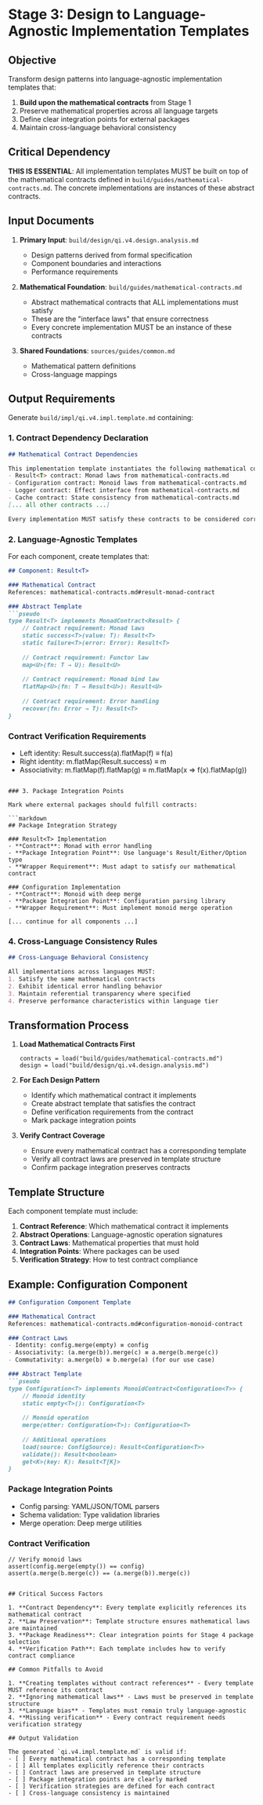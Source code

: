 # Stage 3: Design to Language-Agnostic Implementation Templates

## Objective

Transform design patterns into language-agnostic implementation templates that:
1. **Build upon the mathematical contracts** from Stage 1
2. Preserve mathematical properties across all language targets
3. Define clear integration points for external packages
4. Maintain cross-language behavioral consistency

## Critical Dependency

**THIS IS ESSENTIAL**: All implementation templates MUST be built on top of the mathematical contracts defined in `build/guides/mathematical-contracts.md`. The concrete implementations are instances of these abstract contracts.

## Input Documents

1. **Primary Input**: `build/design/qi.v4.design.analysis.md`
   - Design patterns derived from formal specification
   - Component boundaries and interactions
   - Performance requirements

2. **Mathematical Foundation**: `build/guides/mathematical-contracts.md`
   - Abstract mathematical contracts that ALL implementations must satisfy
   - These are the "interface laws" that ensure correctness
   - Every concrete implementation MUST be an instance of these contracts

3. **Shared Foundations**: `sources/guides/common.md`
   - Mathematical pattern definitions
   - Cross-language mappings

## Output Requirements

Generate `build/impl/qi.v4.impl.template.md` containing:

### 1. Contract Dependency Declaration

```markdown
## Mathematical Contract Dependencies

This implementation template instantiates the following mathematical contracts:
- Result<T> contract: Monad laws from mathematical-contracts.md
- Configuration contract: Monoid laws from mathematical-contracts.md
- Logger contract: Effect interface from mathematical-contracts.md
- Cache contract: State consistency from mathematical-contracts.md
[... all other contracts ...]

Every implementation MUST satisfy these contracts to be considered correct.
```

### 2. Language-Agnostic Templates

For each component, create templates that:

```markdown
## Component: Result<T>

### Mathematical Contract
References: mathematical-contracts.md#result-monad-contract

### Abstract Template
```pseudo
type Result<T> implements MonadContract<Result> {
    // Contract requirement: Monad laws
    static success<T>(value: T): Result<T>
    static failure<T>(error: Error): Result<T>
    
    // Contract requirement: Functor law
    map<U>(fn: T → U): Result<U>
    
    // Contract requirement: Monad bind law  
    flatMap<U>(fn: T → Result<U>): Result<U>
    
    // Contract requirement: Error handling
    recover(fn: Error → T): Result<T>
}
```

### Contract Verification Requirements
- Left identity: Result.success(a).flatMap(f) ≡ f(a)
- Right identity: m.flatMap(Result.success) ≡ m
- Associativity: m.flatMap(f).flatMap(g) ≡ m.flatMap(x => f(x).flatMap(g))
```

### 3. Package Integration Points

Mark where external packages should fulfill contracts:

```markdown
## Package Integration Strategy

### Result<T> Implementation
- **Contract**: Monad with error handling
- **Package Integration Point**: Use language's Result/Either/Option type
- **Wrapper Requirement**: Must adapt to satisfy our mathematical contract

### Configuration Implementation  
- **Contract**: Monoid with deep merge
- **Package Integration Point**: Configuration parsing library
- **Wrapper Requirement**: Must implement monoid merge operation

[... continue for all components ...]
```

### 4. Cross-Language Consistency Rules

```markdown
## Cross-Language Behavioral Consistency

All implementations across languages MUST:
1. Satisfy the same mathematical contracts
2. Exhibit identical error handling behavior
3. Maintain referential transparency where specified
4. Preserve performance characteristics within language tier
```

## Transformation Process

1. **Load Mathematical Contracts First**
   ```
   contracts = load("build/guides/mathematical-contracts.md")
   design = load("build/design/qi.v4.design.analysis.md")
   ```

2. **For Each Design Pattern**
   - Identify which mathematical contract it implements
   - Create abstract template that satisfies the contract
   - Define verification requirements from the contract
   - Mark package integration points

3. **Verify Contract Coverage**
   - Ensure every mathematical contract has a corresponding template
   - Verify all contract laws are preserved in template structure
   - Confirm package integration preserves contracts

## Template Structure

Each component template must include:

1. **Contract Reference**: Which mathematical contract it implements
2. **Abstract Operations**: Language-agnostic operation signatures
3. **Contract Laws**: Mathematical properties that must hold
4. **Integration Points**: Where packages can be used
5. **Verification Strategy**: How to test contract compliance

## Example: Configuration Component

```markdown
## Configuration Component Template

### Mathematical Contract
References: mathematical-contracts.md#configuration-monoid-contract

### Contract Laws
- Identity: config.merge(empty) ≡ config
- Associativity: (a.merge(b)).merge(c) ≡ a.merge(b.merge(c))
- Commutativity: a.merge(b) ≡ b.merge(a) (for our use case)

### Abstract Template
```pseudo
type Configuration<T> implements MonoidContract<Configuration<T>> {
    // Monoid identity
    static empty<T>(): Configuration<T>
    
    // Monoid operation  
    merge(other: Configuration<T>): Configuration<T>
    
    // Additional operations
    load(source: ConfigSource): Result<Configuration<T>>
    validate(): Result<boolean>
    get<K>(key: K): Result<T[K]>
}
```

### Package Integration Points
- Config parsing: YAML/JSON/TOML parsers
- Schema validation: Type validation libraries
- Merge operation: Deep merge utilities

### Contract Verification
```pseudo
// Verify monoid laws
assert(config.merge(empty()) == config)
assert(a.merge(b.merge(c)) == (a.merge(b)).merge(c))
```
```

## Critical Success Factors

1. **Contract Dependency**: Every template explicitly references its mathematical contract
2. **Law Preservation**: Template structure ensures mathematical laws are maintained
3. **Package Readiness**: Clear integration points for Stage 4 package selection
4. **Verification Path**: Each template includes how to verify contract compliance

## Common Pitfalls to Avoid

1. **Creating templates without contract references** - Every template MUST reference its contract
2. **Ignoring mathematical laws** - Laws must be preserved in template structure
3. **Language bias** - Templates must remain truly language-agnostic
4. **Missing verification** - Every contract requirement needs verification strategy

## Output Validation

The generated `qi.v4.impl.template.md` is valid if:
- [ ] Every mathematical contract has a corresponding template
- [ ] All templates explicitly reference their contracts
- [ ] Contract laws are preserved in template structure
- [ ] Package integration points are clearly marked
- [ ] Verification strategies are defined for each contract
- [ ] Cross-language consistency is maintained